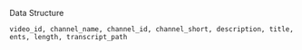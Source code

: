 Data Structure

```
video_id, channel_name, channel_id, channel_short, description, title, ents, length, transcript_path
```